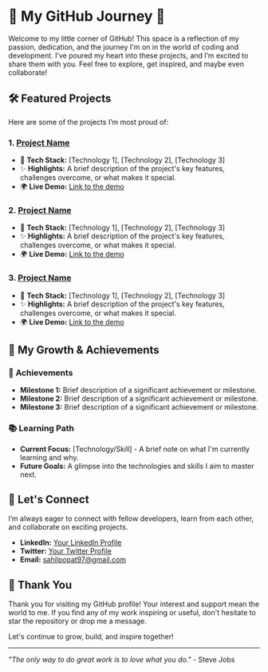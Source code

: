 # 🌟 My GitHub Journey 🌟

Welcome to my little corner of GitHub! This space is a reflection of my passion, dedication, and the journey I'm on in the world of coding and development. I’ve poured my heart into these projects, and I’m excited to share them with you. Feel free to explore, get inspired, and maybe even collaborate!

## 🛠️ Featured Projects

Here are some of the projects I’m most proud of:

### 1. **[Project Name](#)**
   - 🔧 **Tech Stack:** [Technology 1], [Technology 2], [Technology 3]
   - ✨ **Highlights:** A brief description of the project's key features, challenges overcome, or what makes it special.
   - 🌍 **Live Demo:** [Link to the demo](#)

### 2. **[Project Name](#)**
   - 🔧 **Tech Stack:** [Technology 1], [Technology 2], [Technology 3]
   - ✨ **Highlights:** A brief description of the project's key features, challenges overcome, or what makes it special.
   - 🌍 **Live Demo:** [Link to the demo](#)

### 3. **[Project Name](#)**
   - 🔧 **Tech Stack:** [Technology 1], [Technology 2], [Technology 3]
   - ✨ **Highlights:** A brief description of the project's key features, challenges overcome, or what makes it special.
   - 🌍 **Live Demo:** [Link to the demo](#)

## 🌱 My Growth & Achievements

### 🎯 **Achievements**
- **Milestone 1:** Brief description of a significant achievement or milestone.
- **Milestone 2:** Brief description of a significant achievement or milestone.
- **Milestone 3:** Brief description of a significant achievement or milestone.

### 📚 **Learning Path**
- **Current Focus:** [Technology/Skill] - A brief note on what I'm currently learning and why.
- **Future Goals:** A glimpse into the technologies and skills I aim to master next.

## 💬 Let's Connect

I’m always eager to connect with fellow developers, learn from each other, and collaborate on exciting projects.

- **LinkedIn:** [Your LinkedIn Profile](#)
- **Twitter:** [Your Twitter Profile](#)
- **Email:** sahilpopat97@gmail.com

## 🌟 Thank You

Thank you for visiting my GitHub profile! Your interest and support mean the world to me. If you find any of my work inspiring or useful, don't hesitate to star the repository or drop me a message. 

Let's continue to grow, build, and inspire together!

---

*"The only way to do great work is to love what you do."* - Steve Jobs

<!---
Sahil-Popat-Potale/Sahil-Popat-Potale is a ✨ special ✨ repository because its `README.md` (this file) appears on your GitHub profile.
You can click the Preview link to take a look at your changes.
--->
